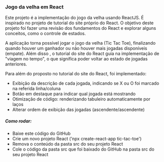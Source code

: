 ### Jogo da velha em React

Este projeto é a implementação do jogo da velha usando ReactJS. É inspirado no projeto de tutorial do site próprio do React. O objetivo deste projeto foi fazer uma revisão dos fundamentos do React e explorar alguns conceitos, como o controle de estados. 

A aplicação torna possível jogar o jogo da velha (Tic Tac Toe), finalizando quando houver um ganhador ou não houver mais jogadas disponíveis (empate). Além disso , o tutorial do site do React guia na implementação de "viagem no tempo", o que significa poder voltar ao estado de jogadas anteriores.

Para além do proposto no tutorial do site do React, foi implementado:
- Exibição da descrição de cada jogada, indicando se X ou O foi marcado na referida linha/coluna
- Botão em destaque para indicar qual jogada está mostrando
- Otimização de código: renderizando tabuleiro automaticamente por laços
- Alterar ordem de exibição das jogadas (ascendente/ascendente)

##### Como rodar:
- Baixe este código do GitHub
- Crie um novo projeto React ('npx create-react-app tic-tac-toe')
- Remova o conteúdo da pasta src do seu projeto React
- Cole o código da pasta src que foi baixado do GitHub na pasta src do seu projeto React